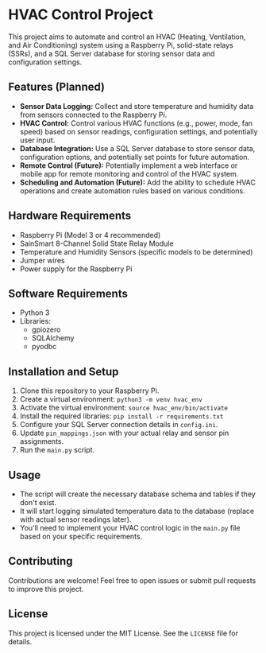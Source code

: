 # HVAC Control Project

This project aims to automate and control an HVAC (Heating, Ventilation, and Air Conditioning) system using a Raspberry Pi, solid-state relays (SSRs), and a SQL Server database for storing sensor data and configuration settings. 

## Features (Planned)

* **Sensor Data Logging:** Collect and store temperature and humidity data from sensors connected to the Raspberry Pi.
* **HVAC Control:** Control various HVAC functions (e.g., power, mode, fan speed) based on sensor readings, configuration settings, and potentially user input.
* **Database Integration:**  Use a SQL Server database to store sensor data, configuration options, and potentially set points for future automation.
* **Remote Control (Future):**  Potentially implement a web interface or mobile app for remote monitoring and control of the HVAC system.
* **Scheduling and Automation (Future):**  Add the ability to schedule HVAC operations and create automation rules based on various conditions.

## Hardware Requirements

* Raspberry Pi (Model 3 or 4 recommended)
* SainSmart 8-Channel Solid State Relay Module
* Temperature and Humidity Sensors (specific models to be determined)
* Jumper wires
* Power supply for the Raspberry Pi

## Software Requirements

* Python 3
* Libraries:
    * gpiozero
    * SQLAlchemy
    * pyodbc

## Installation and Setup

1. Clone this repository to your Raspberry Pi.
2. Create a virtual environment: `python3 -m venv hvac_env`
3. Activate the virtual environment: `source hvac_env/bin/activate`
4. Install the required libraries: `pip install -r requirements.txt`
5. Configure your SQL Server connection details in `config.ini`.
6. Update `pin_mappings.json` with your actual relay and sensor pin assignments.
7. Run the `main.py` script.

## Usage

* The script will create the necessary database schema and tables if they don't exist.
* It will start logging simulated temperature data to the database (replace with actual sensor readings later).
* You'll need to implement your HVAC control logic in the `main.py` file based on your specific requirements.

## Contributing

Contributions are welcome! Feel free to open issues or submit pull requests to improve this project.

## License

This project is licensed under the MIT License. See the `LICENSE` file for details.